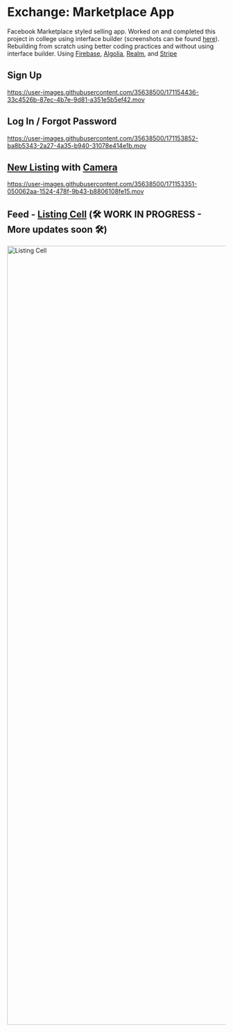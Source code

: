 # Exchange: Marketplace App
Facebook Marketplace styled selling app. Worked on and completed this project in college using interface builder (screenshots can be found [here](https://portfolio.krisrjack.com)). Rebuilding from scratch using better coding practices and without using interface builder. Using [Firebase](https://firebase.google.com), [Algolia](https://www.algolia.com), [Realm](https://realm.io), and [Stripe](https://stripe.com)


## Sign Up
https://user-images.githubusercontent.com/35638500/171154436-33c4526b-87ec-4b7e-9d81-a351e5b5ef42.mov



## Log In / Forgot Password
https://user-images.githubusercontent.com/35638500/171153852-ba8b5343-2a27-4a35-b940-31078e414e1b.mov



## [New Listing](https://github.com/KrisRJack/turbo-goggles/tree/main/Exchange-iOS/Features/Listing) with [Camera](https://github.com/KrisRJack/turbo-goggles/tree/main/Exchange-iOS/Features/Camera)
https://user-images.githubusercontent.com/35638500/171153351-050062aa-1524-478f-9b43-b8806108fe15.mov



## Feed - [Listing Cell](https://github.com/KrisRJack/turbo-goggles/tree/main/Exchange-iOS/Shared/PostKit) (🛠 WORK IN PROGRESS - More updates soon 🛠)
<img width="1792" alt="Listing Cell" src="https://user-images.githubusercontent.com/35638500/173811580-90396a93-9245-4f08-98de-c8a49968d5dc.png">
